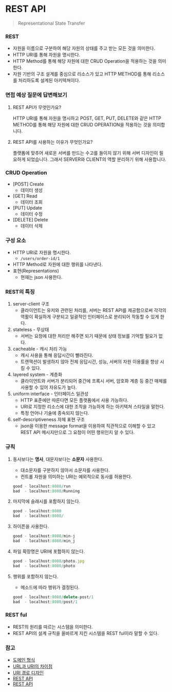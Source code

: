# REST API

> Representational State Transfer
> 

### REST

- 자원을 이름으로 구분하여 해당 자원의 상태를 주고 받는 모든 것을 의미한다.
- HTTP URI를 통해 자원을 명시한다.
- HTTP Method를 통해 해당 자원에 대한 CRUD Operation을 적용하는 것을 의미한다.
- 자원 기반의 구조 설계를 중심으로 리소스가 있고 HTTP METHOD를 통해 리소스를 처리하도록 설계된 아키텍쳐이다.

### 면접 예상 질문에 답변해보기

1. REST API가 무엇인가요?
    
    HTTP URI를 통해 자원을 명시하고 POST, GET, PUT, DELETE와 같은 HTTP METHOD를 통해 해당 자원에 대한 CRUD OPERATION을 적용하는 것을 의미합니다. 
    
2. REST API를 사용하는 이유가 무엇인가요?
    
    플랫폼에 맞추어 새로운 서버를 만드는 수고를 들이지 않기 위해 서버 디자인이 필요하게 되었습니다. 그래서 SERVER와 CLIENT의 역할 분리하기 위해 사용합니다. 
    

### CRUD Operation

- [POST] Create
    - 데이터 생성
- [GET] Read
    - 데이터 조회
- [PUT] Update
    - 데이터 수정
- [DELETE] Delete
    - 데이터 삭제

### 구성 요소

- HTTP URI로 자원을 명시한다.
    - `/users/order-id/1`
- HTTP Method로 자원에 대한 행위를 나타낸다.
- 표현(Representations)
    - 현재는 json 사용한다.

### REST의 특징

1. server-client 구조
    - 클라이언트는 유저와 관련된 처리를, 서버는 REST API를 제공함으로써 각각의 역활이 확실하게 구분되고 일괄적인 인터페이스로 분리되어 작동할 수 있게 한다.
2. stateless - 무상태
    - 서버는 요청에 대한 처리만 해주면 되기 때문에 상태 정보를 기억할 필요가 없다.
3. cacheable - 캐시 처리 가능
    - 캐시 사용을 통해 응답시간이 빨라진다.
    - 트랜잭션이 발생하지 않아 전체 응답시간, 성능, 서버의 자원 이용률을 향상 시킬 수 있다.
4. layered system - 계층화
    - 클라이언트와 서버가 분리되어 중간에 프록시 서버, 암호화 계층 등 중간 매체를 사용할 수 있어 자유도가 높다.
5. uniform interface - 인터페이스 일관성
    - HTTP 표준에만 따른다면 모든 플랫폼에서 사용 가능하다.
    - URI로 지정한 리소스에 대한 조작을 가능하게 하는 아키택쳐 스타일을 말한다.
    - 특정 언어나 기술에 종속되지 않는다.
6. self-descriptiveness 자체 표현 구조 
    - json을 이용한 message format을 이용하여 직관적으로 이해할 수 있고 REST API 메시지만으로 그 요청이 어떤 행위인지 알 수 있다.

### 규칙

1. 동사보다는 **명사**, 대문자보다는 **소문자** 사용한다. 
    - 대소문자를 구분하지 않아서 소문자를 사용한다.
    - 컨트롤 자원을 의미하는 URI는 예외적으로 동사를 허용한다.
    
    ```jsx
    good - localhost:8080/run
    bad  - localhost:8080/Running
    ```
    
2. 마지막에 슬래시를 포함하지 않는다. 
    
    ```jsx
    good - localhost:8080
    bad  - localhost:8080/
    ```
    
3. 하이픈을 사용한다. 
    
    ```jsx
    good - localhost:8080/min-j
    bad  - localhost:8080/min_j
    ```
    
4. 파일 확장명은 URI에 포함하지 않는다. 
    
    ```jsx
    good - localhost:8080/photo.jpg
    bad  - localhost:8080/photo
    ```
    
5. 행위를 포함하지 않는다.
    - 메소드에 따라 행위가 결정된다.
    
    ```jsx
    good - localhost:8080/delete-post/1
    bad  - localhost:8080/post/1
    ```
    

### REST ful

- REST의 원리를 따르는 시스템을 의미한다.
- REST API의 설계 규칙을 올바르게 지킨 시스템을 REST ful이라 말할 수 있다.

### 참고

- [도메인 형식](https://developer.mozilla.org/ko/docs/Web/HTTP/Basics_of_HTTP/Identifying_resources_on_the_Web)
- [URL과 URI의 차이점](https://www.charlezz.com/?p=44767)
- [URI 경로 디자인](http://hungry-developer.blogspot.com/2014/06/rest-api.html)
- [REST API](https://khj93.tistory.com/entry/%EB%84%A4%ED%8A%B8%EC%9B%8C%ED%81%AC-REST-API%EB%9E%80-REST-RESTful%EC%9D%B4%EB%9E%80)
- [REST API](https://velog.io/@somday/RESTful-API-%EC%9D%B4%EB%9E%80)

